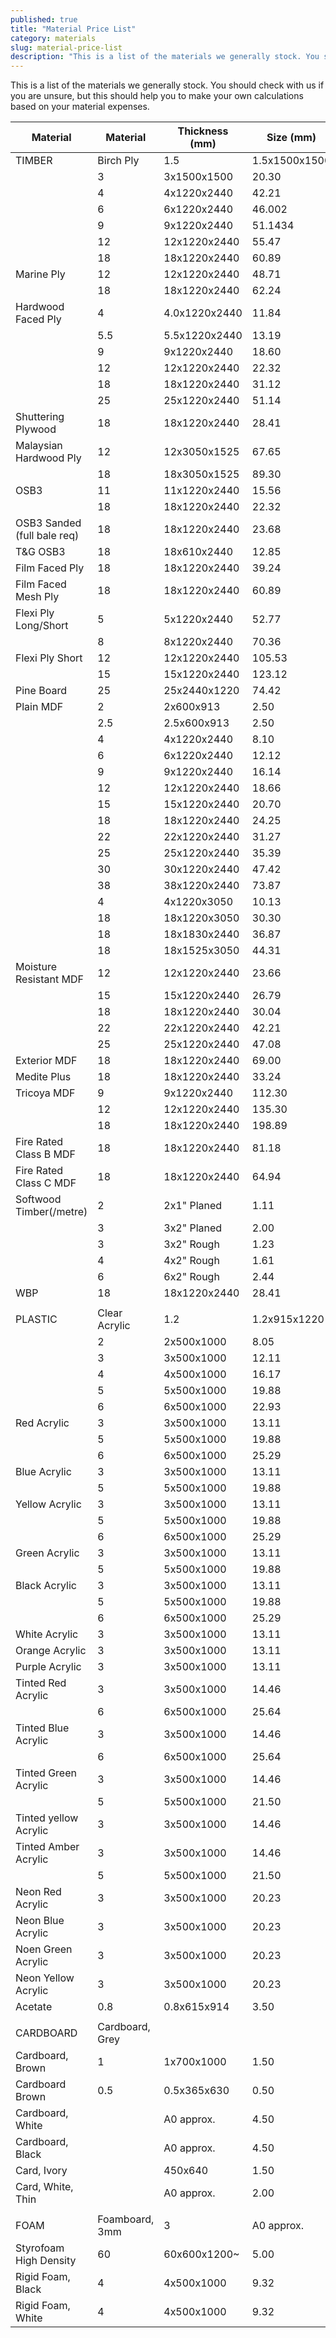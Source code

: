 ```yaml
---
published: true
title: "Material Price List"
category: materials
slug: material-price-list
description: "This is a list of the materials we generally stock. You should check with us if you are unsure, but this should help you to make your own calculations based on your material expenses."
---
```


This is a list of the materials we generally stock. You should check with us if you are unsure, but this should help you to make your own calculations based on your material expenses.

 Material| Material             | Thickness (mm)| Size (mm)     | Total €  | Source
 --------| -----------          | ------------  | ------------- | -------- | ------
TIMBER | Birch Ply | 1.5 | 1.5x1500x1500 | 40.59 | IWP
 |  | 3 | 3x1500x1500 | 20.30 | IWP
 |  | 4 | 4x1220x2440 | 42.21 | IWP
 |  | 6 | 6x1220x2440 | 46.002 | IWP
 |  | 9 | 9x1220x2440 | 51.1434 | IWP
 |  | 12 | 12x1220x2440 | 55.47 | IWP
 |  | 18 | 18x1220x2440 | 60.89 | IWP
 | Marine Ply | 12 | 12x1220x2440 | 48.71 | IWP
 |  | 18 | 18x1220x2440 | 62.24 | IWP
 | Hardwood Faced Ply | 4 | 4.0x1220x2440 | 11.84 | IWP
 |  | 5.5 | 5.5x1220x2440 | 13.19 | IWP
 |  | 9 | 9x1220x2440 | 18.60 | IWP
 |  | 12 | 12x1220x2440 | 22.32 | IWP
 |  | 18 | 18x1220x2440 | 31.12 | IWP
 |  | 25 | 25x1220x2440 | 51.14 | IWP
 | Shuttering Plywood | 18 | 18x1220x2440 | 28.41 | IWP
 | Malaysian Hardwood Ply | 12 | 12x3050x1525 | 67.65 | IWP
 |  | 18 | 18x3050x1525 | 89.30 | IWP
 | OSB3 | 11 | 11x1220x2440 | 15.56 | IWP
 |  | 18 | 18x1220x2440 | 22.32 | IWP
 | OSB3 Sanded (full bale req) | 18 | 18x1220x2440 | 23.68 | IWP
 | T&G OSB3 | 18 | 18x610x2440 | 12.85 | IWP
 | Film Faced Ply | 18 | 18x1220x2440 | 39.24 | IWP
 | Film Faced Mesh Ply | 18 | 18x1220x2440 | 60.89 | IWP
 | Flexi Ply Long/Short | 5 | 5x1220x2440 | 52.77 | IWP
 |  | 8 | 8x1220x2440 | 70.36 | IWP
 | Flexi Ply Short | 12 | 12x1220x2440 | 105.53 | IWP
 |  | 15 | 15x1220x2440 | 123.12 | IWP
 | Pine Board | 25 | 25x2440x1220 | 74.42 | IWP
 | Plain MDF | 2 | 2x600x913 | 2.50 | SS
 |  | 2.5 | 2.5x600x913 | 2.50 | SS
 |  | 4 | 4x1220x2440 | 8.10 | IWP
 |  | 6 | 6x1220x2440 | 12.12 | IWP
 |  | 9 | 9x1220x2440 | 16.14 | IWP
 |  | 12 | 12x1220x2440 | 18.66 | IWP
 |  | 15 | 15x1220x2440 | 20.70 | IWP
 |  | 18 | 18x1220x2440 | 24.25 | IWP
 |  | 22 | 22x1220x2440 | 31.27 | IWP
 |  | 25 | 25x1220x2440 | 35.39 | IWP
 |  | 30 | 30x1220x2440 | 47.42 | IWP
 |  | 38 | 38x1220x2440 | 73.87 | IWP
 |  | 4 | 4x1220x3050 | 10.13 | IWP
 |  | 18 | 18x1220x3050 | 30.30 | IWP
 |  | 18 | 18x1830x2440 | 36.87 | IWP
 |  | 18 | 18x1525x3050 | 44.31 | IWP
 | Moisture Resistant MDF | 12 | 12x1220x2440 | 23.66 | IWP
 |  | 15 | 15x1220x2440 | 26.79 | IWP
 |  | 18 | 18x1220x2440 | 30.04 | IWP
 |  | 22 | 22x1220x2440 | 42.21 | IWP
 |  | 25 | 25x1220x2440 | 47.08 | IWP
 | Exterior MDF | 18 | 18x1220x2440 | 69.00 | SS
 | Medite Plus | 18 | 18x1220x2440 | 33.24 | IWP
 | Tricoya MDF | 9 | 9x1220x2440 | 112.30 | IWP
 |  | 12 | 12x1220x2440 | 135.30 | IWP
 |  | 18 | 18x1220x2440 | 198.89 | IWP
 | Fire Rated Class B MDF | 18 | 18x1220x2440 | 81.18 | IWP
 | Fire Rated Class C MDF | 18 | 18x1220x2440 | 64.94 | IWP
 | Softwood Timber(/metre) | 2 | 2x1" Planed | 1.11 | IWP
 |  | 3 | 3x2" Planed | 2.00 | IWP
 |  | 3 | 3x2" Rough | 1.23 | IWP
 |  | 4 | 4x2" Rough | 1.61 | IWP
 |  | 6 | 6x2" Rough | 2.44 | IWP
 | WBP | 18 | 18x1220x2440 | 28.41 | IWP
  |  |   |   |   |  
PLASTIC | Clear Acrylic | 1.2 | 1.2x915x1220 | 10.00 | SS
 |  | 2 | 2x500x1000 | 8.05 | MM
 |  | 3 | 3x500x1000 | 12.11 | MM
 |  | 4 | 4x500x1000 | 16.17 | MM
 |  | 5 | 5x500x1000 | 19.88 | MM
 |  | 6 | 6x500x1000 | 22.93 | MM
 | Red Acrylic | 3 | 3x500x1000 | 13.11 | MM
 |  | 5 | 5x500x1000 | 19.88 | MM
 |  | 6 | 6x500x1000 | 25.29 | MM
 | Blue Acrylic | 3 | 3x500x1000 | 13.11 | MM
 |  | 5 | 5x500x1000 | 19.88 | MM
 | Yellow Acrylic | 3 | 3x500x1000 | 13.11 | MM
 |  | 5 | 5x500x1000 | 19.88 | MM
 |  | 6 | 6x500x1000 | 25.29 | MM
 | Green Acrylic | 3 | 3x500x1000 | 13.11 | MM
 |  | 5 | 5x500x1000 | 19.88 | MM
 | Black Acrylic | 3 | 3x500x1000 | 13.11 | MM
 |  | 5 | 5x500x1000 | 19.88 | MM
 |  | 6 | 6x500x1000 | 25.29 | MM
 | White Acrylic | 3 | 3x500x1000 | 13.11 | MM
 | Orange Acrylic | 3 | 3x500x1000 | 13.11 | MM
 | Purple Acrylic | 3 | 3x500x1000 | 13.11 | MM
 | Tinted Red Acrylic | 3 | 3x500x1000 | 14.46 | MM
 |  | 6 | 6x500x1000 | 25.64 | MM
 | Tinted Blue Acrylic | 3 | 3x500x1000 | 14.46 | MM
 |  | 6 | 6x500x1000 | 25.64 | MM
 | Tinted Green Acrylic | 3 | 3x500x1000 | 14.46 | MM
 |  | 5 | 5x500x1000 | 21.50 | MM
 | Tinted yellow Acrylic | 3 | 3x500x1000 | 14.46 | MM
 | Tinted Amber Acrylic | 3 | 3x500x1000 | 14.46 | MM
 |  | 5 | 5x500x1000 | 21.50 | MM
 | Neon Red Acrylic | 3 | 3x500x1000 | 20.23 | MM
 | Neon Blue Acrylic | 3 | 3x500x1000 | 20.23 | MM
 | Noen Green Acrylic | 3 | 3x500x1000 | 20.23 | MM
 | Neon Yellow Acrylic | 3 | 3x500x1000 | 20.23 | MM
 | Acetate | 0.8 | 0.8x615x914 | 3.50 | SS
  |  |   |   |   |  
CARDBOARD | Cardboard, Grey |  |  | 1.50 | SS
 | Cardboard, Brown | 1 | 1x700x1000 | 1.50 | SS
 | Cardboard Brown | 0.5 | 0.5x365x630 | 0.50 | SS
 | Cardboard, White |  | A0 approx. | 4.50 | SS
 | Cardboard, Black |  | A0 approx. | 4.50 | SS
 | Card, Ivory |  | 450x640 | 1.50 | SS
 | Card, White, Thin |  | A0 approx. | 2.00 | SS
  |  |   |   |   |  
FOAM | Foamboard, 3mm | 3 | A0 approx. | 6.00 | SS
 | Styrofoam High Density | 60 | 60x600x1200~ | 5.00 | SS
 | Rigid Foam, Black | 4 | 4x500x1000 | 9.32 | MM
 | Rigid Foam, White | 4 | 4x500x1000 | 9.32 | MM